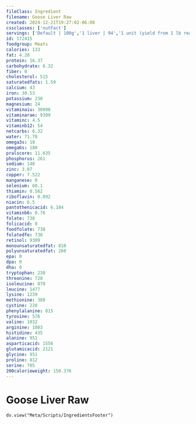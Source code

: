 ```yaml
---
fileClass: Ingredient
filename: Goose Liver Raw
created: 2024-12-21T19:27:02-06:00
cssclasses: ['nutFact']
servings: ['Default | 100g','1 liver | 94','1 unit (yield from 1 lb ready-to-cook goose) | 11']
id: 172415
foodgroup: Meats
calories: 133
fat: 4.28
protein: 16.37
carbohydrate: 6.32
fiber: 0
cholesterol: 515
saturatedfats: 1.59
calcium: 43
iron: 30.53
potassium: 230
magnesium: 24
vitaminaiu: 30998
vitaminarae: 9309
vitaminc: 4.5
vitaminb12: 54
netcarbs: 6.32
water: 71.78
omega3s: 10
omega6s: 180
pralscore: 11.635
phosphorus: 261
sodium: 140
zinc: 3.07
copper: 7.522
manganese: 0
selenium: 68.1
thiamin: 0.562
riboflavin: 0.892
niacin: 6.5
pantothenicacid: 6.184
vitaminb6: 0.76
folate: 738
folicacid: 0
foodfolate: 738
folatedfe: 738
retinol: 9309
monounsaturatedfat: 810
polyunsaturatedfat: 260
epa: 0
dpa: 0
dha: 0
tryptophan: 230
threonine: 728
isoleucine: 870
leucine: 1477
lysine: 1239
methionine: 388
cystine: 220
phenylalanine: 815
tyrosine: 576
valine: 1032
arginine: 1003
histidine: 435
alanine: 951
asparticacid: 1556
glutamicacid: 2121
glycine: 951
proline: 812
serine: 705
200calorieweight: 150.376
---
```


# Goose Liver Raw

```dataviewjs
dv.view("Meta/Scripts/IngredientsFooter")
```